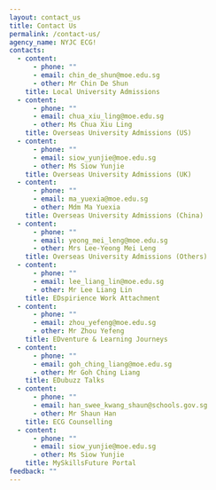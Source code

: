 ```yaml
---
layout: contact_us
title: Contact Us
permalink: /contact-us/
agency_name: NYJC ECG!
contacts:
  - content:
      - phone: ""
      - email: chin_de_shun@moe.edu.sg
      - other: Mr Chin De Shun
    title: Local University Admissions
  - content:
      - phone: ""
      - email: chua_xiu_ling@moe.edu.sg
      - other: Ms Chua Xiu Ling
    title: Overseas University Admissions (US)
  - content:
      - phone: ""
      - email: siow_yunjie@moe.edu.sg
      - other: Ms Siow Yunjie
    title: Overseas University Admissions (UK)
  - content:
      - phone: ""
      - email: ma_yuexia@moe.edu.sg
      - other: Mdm Ma Yuexia
    title: Overseas University Admissions (China)
  - content:
      - phone: ""
      - email: yeong_mei_leng@moe.edu.sg
      - other: Mrs Lee-Yeong Mei Leng
    title: Overseas University Admissions (Others)
  - content:
      - phone: ""
      - email: lee_liang_lin@moe.edu.sg
      - other: Mr Lee Liang Lin
    title: EDspirience Work Attachment
  - content:
      - phone: ""
      - email: zhou_yefeng@moe.edu.sg
      - other: Mr Zhou Yefeng
    title: EDventure & Learning Journeys
  - content:
      - phone: ""
      - email: goh_ching_liang@moe.edu.sg
      - other: Mr Goh Ching Liang
    title: EDubuzz Talks
  - content:
      - phone: ""
      - email: han_swee_kwang_shaun@schools.gov.sg
      - other: Mr Shaun Han
    title: ECG Counselling
  - content:
      - phone: ""
      - email: siow_yunjie@moe.edu.sg
      - other: Ms Siow Yunjie
    title: MySkillsFuture Portal
feedback: ""
---
```

